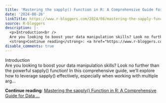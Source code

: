 ```yaml
---
title: 'Mastering the sapply() Function in R: A Comprehensive Guide for Data Manipulation'
date: '2024-08-26'
linkTitle: https://www.r-bloggers.com/2024/08/mastering-the-sapply-function-in-r-a-comprehensive-guide-for-data-manipulation/
source: R-bloggers
description: |-
  <p>Introduction<br />
  Are you looking to boost your data manipulation skills? Look no further than the powerful sapply() function! In this comprehensive guide, we’ll explore how to leverage sapply() effectively, especially when working with multiple arg...</p>
  <strong>Continue reading</strong>: <a href="https://www.r-bloggers.com/2024/08/mastering-the-sapply-function-in-r-a-comprehensive-guide-for-data-manipulation/">Mastering the sapply() Function in R: A Comprehensive Guide for Data ...
disable_comments: true
---
```

<p>Introduction<br />
Are you looking to boost your data manipulation skills? Look no further than the powerful sapply() function! In this comprehensive guide, we’ll explore how to leverage sapply() effectively, especially when working with multiple arg...</p>
<strong>Continue reading</strong>: <a href="https://www.r-bloggers.com/2024/08/mastering-the-sapply-function-in-r-a-comprehensive-guide-for-data-manipulation/">Mastering the sapply() Function in R: A Comprehensive Guide for Data ...